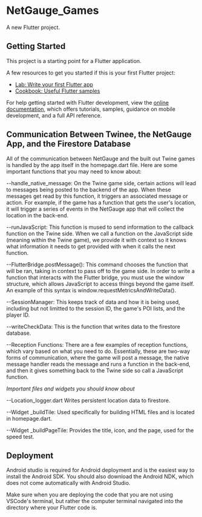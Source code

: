 # NetGauge_Games

A new Flutter project.

## Getting Started

This project is a starting point for a Flutter application.

A few resources to get you started if this is your first Flutter project:

- [Lab: Write your first Flutter app](https://docs.flutter.dev/get-started/codelab)
- [Cookbook: Useful Flutter samples](https://docs.flutter.dev/cookbook)

For help getting started with Flutter development, view the
[online documentation](https://docs.flutter.dev/), which offers tutorials,
samples, guidance on mobile development, and a full API reference.

## Communication Between Twinee, the NetGauge App, and the Firestore Database
All of the communication between NetGauge and the built out Twine games is handled by the app itself in the homepage.dart file. Here are some important functions that you may need to know about:

--handle_native_message:
On the Twine game side, certain actions will lead to messages being posted to the backend of the app. When these messages get read by this function, it triggers an associated message or action. For example, if the game has a function that gets the user's location, it will trigger a series of events in the NetGauge app that will collect the location in the back-end.

--runJavaScript:
This function is mused to send information to the callback function on the Twine side. When we call a function on the JavaScript side (meaning within the Twine game), we provide it with context so it knows what information it needs to get provided with when it calls the next function.

--FlutterBridge.postMessage():
This command chooses the function that will be ran, taking in context to pass off to the game side. In order to write a function that interacts with the Flutter bridge, you must use the window structure, which allows JavaScript to access things beyond the game itself. An example of this syntax is window.requestMetricsAndWriteData().

--SessionManager:
This keeps track of data and how it is being used, including but not limitted to the session ID, the game's POI lists, and the player ID.

--writeCheckData:
This is the function that writes data to the firestore database.

--Reception Functions:
There are a few examples of reception functions, which vary based on what you need to do. Essentially, these are two-way forms of communication, where the game will post a message, the native message handler reads the message and runs a function in the back-end, and then it gives something back to the Twine side so call a JavaScript function.

_Important files and widgets you should know about_

--Location_logger.dart
Writes persistent location data to firestore.

--Widget _buildTile:
Used specifically for building HTML files and is located in homepage.dart.

--Widget _buildPageTile:
Provides the title, icon, and the page, used for the speed test.

## Deployment
Android studio is required for Android deployment and is the easiest way to install the Android SDK. You should also download the Android NDK, which does not come automatically with Android Studio.

Make sure when you are deploying the code that you are not using VSCode's terminal, but rather the computer terminal navigated into the directory where your Flutter code is.

